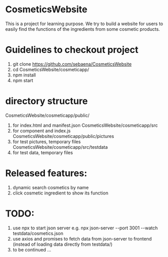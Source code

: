 # CosmeticsWebsite
This is a project for learning purpose.
We try to build a website for users to easily find the functions of the ingredients from some cosmetic products.

# Guidelines to checkout project
1.  git clone https://github.com/sebaena/CosmeticsWebsite
2.  cd CosmeticsWebsite/cosmeticapp/
3.  npm install
4.  npm start

# directory structure
CosmeticsWebsite/cosmeticapp/public/
  1. for index.html and manifest.json
CosmeticsWebsite/cosmeticapp/src
  1. for component and index.js
CosmeticsWebsite/cosmeticapp/public/pictures
  1. for test pictures, temporary files
CosmeticsWebsite/cosmeticapp/src/testdata
  1. for test data, temporary files

# Released features:
1. dynamic search cosmetics by name
2. click cosmetic ingredient to show its function

# TODO:
1. use npx to start json server e.g. npx json-server --port 3001 --watch testdata/cosmetics.json
2. use axios and promises to fetch data from json-server to frontend (instead of loading data directly from testdata/)
3. to be continued ...
